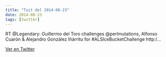 ```yaml
---
title: "Tuit del 2014-08-23"
date: 2014-08-23
tags: [twitter]
---
```


RT @Legendary: Guillermo del Toro challenges @perlmutations, Alfonso Cuarón &amp; Alejandro González Iñárritu for #ALSIceBucketChallenge http:/…



[Ver en Twitter](https://twitter.com/i/web/status/503080283781222400)
